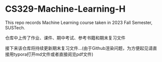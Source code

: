 # CS329-Machine-Learning-H
This repo records Machine Learning course taken in 2023 Fall Semester, SUSTech.

仓库中上传了作业、课件、期中考试、参考书籍和期末复习文件

接下来该仓库将持续更新期末复习文件...(由于Github渲染问题，为方便起见请直接用typora打开md文件或者直接阅览pdf文件)
